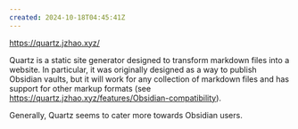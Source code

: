 ```yaml
---
created: 2024-10-18T04:45:41Z
---
```


https://quartz.jzhao.xyz/

Quartz is a static site generator designed to transform markdown files into a website. In particular, it was originally designed as a way to publish Obsidian vaults, but it will work for any collection of markdown files and has support for other markup formats (see https://quartz.jzhao.xyz/features/Obsidian-compatibility).

Generally, Quartz seems to cater more towards Obsidian users.
